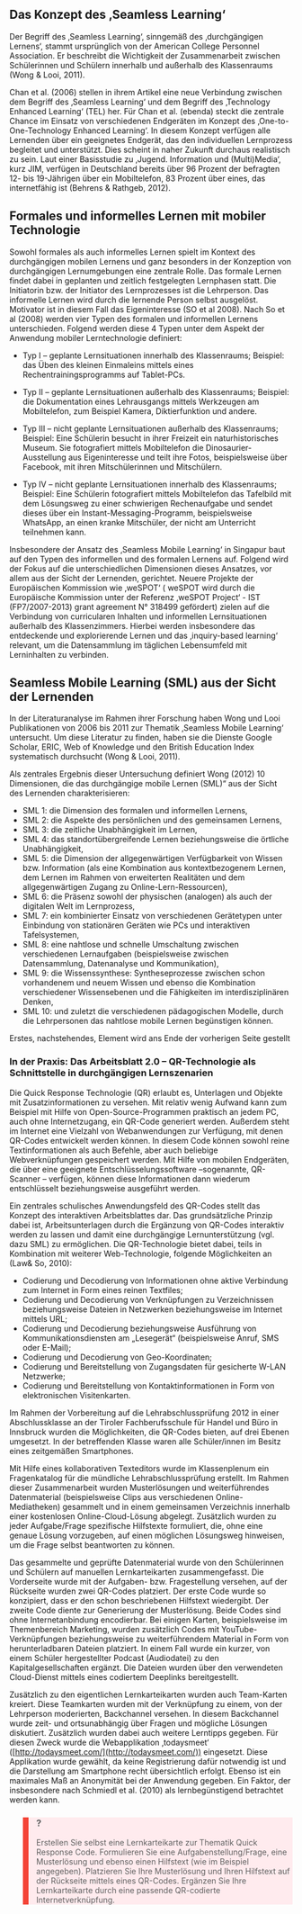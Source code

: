 ## Das Konzept des ‚Seamless Learning‘

Der Begriff des ‚Seamless Learning‘, sinngemäß des ‚durchgängigen Lernens‘, stammt ursprünglich von der American College Personnel Association. Er beschreibt die Wichtigkeit der Zusammenarbeit zwischen Schülerinnen und Schülern innerhalb und außerhalb des Klassenraums (Wong &amp; Looi, 2011).

Chan et al. (2006) stellen in ihrem Artikel eine neue Verbindung zwischen dem Begriff des ‚Seamless Learning‘ und dem Begriff des ‚Technology Enhanced Learning‘ (TEL) her. Für Chan et al. (ebenda) steckt die zentrale Chance im Einsatz von verschiedenen Endgeräten im Konzept des ‚One-to-One-Technology Enhanced Learning‘. In diesem Konzept verfügen alle Lernenden über ein geeignetes Endgerät, das den individuellen Lernprozess begleitet und unterstützt. Dies scheint in naher Zukunft durchaus realistisch zu sein. Laut einer Basisstudie zu ‚Jugend. Information und (Multi)Media‘, kurz JIM, verfügen in Deutschland bereits über 96 Prozent der befragten 12- bis 19-Jährigen über ein Mobiltelefon, 83 Prozent über eines, das internetfähig ist (Behrens &amp; Rathgeb, 2012).

## Formales und informelles Lernen mit mobiler Technologie

Sowohl formales als auch informelles Lernen spielt im Kontext des durchgängigen mobilen Lernens und ganz besonders in der Konzeption von durchgängigen Lernumgebungen eine zentrale Rolle. Das formale Lernen findet dabei in geplanten und zeitlich festgelegten Lernphasen statt. Die Initiatorin bzw. der Initiator des Lernprozesses ist die Lehrperson. Das informelle Lernen wird durch die lernende Person selbst ausgelöst. Motivator ist in diesem Fall das Eigeninteresse (SO et al 2008). Nach So et al (2008) werden vier Typen des formalen und informellen Lernens unterschieden. Folgend werden diese 4 Typen unter dem Aspekt der Anwendung mobiler Lerntechnologie definiert:

- Typ I – geplante Lernsituationen innerhalb des Klassenraums; Beispiel: das Üben des kleinen Einmaleins mittels eines Rechentrainingsprogramms auf Tablet-PCs.

- Typ II – geplante Lernsituationen außerhalb des Klassenraums; Beispiel: die Dokumentation eines Lehrausgangs mittels Werkzeugen am Mobiltelefon, zum Beispiel Kamera, Diktierfunktion und andere.
- Typ III – nicht geplante Lernsituationen außerhalb des Klassenraums; Beispiel: Eine Schülerin besucht in ihrer Freizeit ein naturhistorisches Museum. Sie fotografiert mittels Mobiltelefon die Dinosaurier-Ausstellung aus Eigeninteresse und teilt ihre Fotos, beispielsweise über Facebook, mit ihren Mitschülerinnen und Mitschülern.
- Typ IV – nicht geplante Lernsituationen innerhalb des Klassenraums; Beispiel: Eine Schülerin fotografiert mittels Mobiltelefon das Tafelbild mit dem Lösungsweg zu einer schwierigen Rechenaufgabe und sendet dieses über ein Instant-Messaging-Programm, beispielsweise WhatsApp, an einen kranke Mitschüler, der nicht am Unterricht teilnehmen kann.

Insbesondere der Ansatz des ‚Seamless Mobile Learning‘ in Singapur baut auf den Typen des informellen und des formalen Lernens auf. Folgend wird der Fokus auf die unterschiedlichen Dimensionen dieses Ansatzes, vor allem aus der Sicht der Lernenden, gerichtet. Neuere Projekte der Europäischen Kommission wie ‚weSPOT‘ ( weSPOT wird durch die Europäische Kommission unter der Referenz ‚weSPOT Project‘ - IST (FP7/2007-2013) grant agreement N° 318499 gefördert) zielen auf die Verbindung von curricularen Inhalten und informellen Lernsituationen außerhalb des Klassenzimmers. Hierbei werden insbesondere das entdeckende und explorierende Lernen und das ‚inquiry-based learning‘ relevant, um die Datensammlung im täglichen Lebensumfeld mit Lerninhalten zu verbinden.

## Seamless Mobile Learning (SML) aus der Sicht der Lernenden

In der Literaturanalyse im Rahmen ihrer Forschung haben Wong und Looi Publikationen von 2006 bis 2011 zur Thematik ‚Seamless Mobile Learning‘ untersucht. Um diese Literatur zu finden, haben sie die Dienste Google Scholar, ERIC, Web of Knowledge und den British Education Index systematisch durchsucht (Wong &amp; Looi, 2011).

Als zentrales Ergebnis dieser Untersuchung definiert Wong (2012) 10 Dimensionen, die das durchgängige mobile Lernen (SML)“ aus der Sicht des Lernenden charakterisieren:

- SML 1: die Dimension des formalen und informellen Lernens,
- SML 2: die Aspekte des persönlichen und des gemeinsamen Lernens,
- SML 3: die zeitliche Unabhängigkeit im Lernen,
- SML 4: das standortübergreifende Lernen beziehungsweise die örtliche Unabhängigkeit,
- SML 5: die Dimension der allgegenwärtigen Verfügbarkeit von Wissen bzw. Information (als eine Kombination aus kontextbezogenem Lernen, dem Lernen im Rahmen von erweiterten Realitäten und dem allgegenwärtigen Zugang zu Online-Lern-Ressourcen),
- SML 6: die Präsenz sowohl der physischen (analogen) als auch der digitalen Welt im Lernprozess,
- SML 7: ein kombinierter Einsatz von verschiedenen Gerätetypen unter Einbindung von stationären Geräten wie PCs und interaktiven Tafelsystemen,
- SML 8: eine nahtlose und schnelle Umschaltung zwischen verschiedenen Lernaufgaben (beispielsweise zwischen Datensammlung, Datenanalyse und Kommunikation),
- SML 9: die Wissenssynthese: Syntheseprozesse zwischen schon vorhandenem und neuem Wissen und ebenso die Kombination verschiedener Wissensebenen und die Fähigkeiten im interdisziplinären Denken,
- SML 10: und zuletzt die verschiedenen pädagogischen Modelle, durch die Lehrpersonen das nahtlose mobile Lernen begünstigen können.

Erstes, nachstehendes, Element wird ans Ende der vorherigen Seite gestellt

### In der Praxis: Das Arbeitsblatt 2.0 – QR-Technologie als Schnittstelle in durchgängigen Lernszenarien

Die Quick Response Technologie (QR) erlaubt es, Unterlagen und Objekte mit Zusatzinformationen zu versehen. Mit relativ wenig Aufwand kann zum Beispiel mit Hilfe von Open-Source-Programmen praktisch an jedem PC, auch ohne Internetzugang, ein QR-Code generiert werden. Außerdem steht im Internet eine Vielzahl von Webanwendungen zur Verfügung, mit denen QR-Codes entwickelt werden können. In diesem Code können sowohl reine Textinformationen als auch Befehle, aber auch beliebige Webverknüpfungen gespeichert werden. Mit Hilfe von mobilen Endgeräten, die über eine geeignete Entschlüsselungssoftware –sogenannte, QR-Scanner – verfügen, können diese Informationen dann wiederum entschlüsselt beziehungsweise ausgeführt werden. </blockquote>

Ein zentrales schulisches Anwendungsfeld des QR-Codes stellt das Konzept des interaktiven Arbeitsblattes dar. Das grundsätzliche Prinzip dabei ist, Arbeitsunterlagen durch die Ergänzung von QR-Codes interaktiv werden zu lassen und damit eine durchgängige Lernunterstützung (vgl. dazu SML) zu ermöglichen. Die QR-Technologie bietet dabei, teils in Kombination mit weiterer Web-Technologie, folgende Möglichkeiten an (Law&amp; So, 2010):

- Codierung und Decodierung von Informationen ohne aktive Verbindung zum Internet in Form eines reinen Textfiles;
- Codierung und Decodierung von Verknüpfungen zu Verzeichnissen beziehungsweise Dateien in Netzwerken beziehungsweise im Internet mittels URL;
- Codierung und Decodierung beziehungsweise Ausführung von Kommunikationsdiensten am „Lesegerät“ (beispielsweise Anruf, SMS oder E-Mail);
- Codierung und Decodierung von Geo-Koordinaten;
- Codierung und Bereitstellung von Zugangsdaten für gesicherte W-LAN Netzwerke;
- Codierung und Bereitstellung von Kontaktinformationen in Form von elektronischen Visitenkarten.

Im Rahmen der Vorbereitung auf die Lehrabschlussprüfung 2012 in einer Abschlussklasse an der Tiroler Fachberufsschule für Handel und Büro in Innsbruck wurden die Möglichkeiten, die QR-Codes bieten, auf drei Ebenen umgesetzt. In der betreffenden Klasse waren alle Schüler/innen im Besitz eines zeitgemäßen Smartphones.

Mit Hilfe eines kollaborativen Texteditors wurde im Klassenplenum ein Fragenkatalog für die mündliche Lehrabschlussprüfung erstellt. Im Rahmen dieser Zusammenarbeit wurden Musterlösungen und weiterführendes Datenmaterial (beispielsweise Clips aus verschiedenen Online-Mediatheken) gesammelt und in einem gemeinsamen Verzeichnis innerhalb einer kostenlosen Online-Cloud-Lösung abgelegt. Zusätzlich wurden zu jeder Aufgabe/Frage spezifische Hilfstexte formuliert, die, ohne eine genaue Lösung vorzugeben, auf einen möglichen Lösungsweg hinweisen, um die Frage selbst beantworten zu können.

Das gesammelte und geprüfte Datenmaterial wurde von den Schülerinnen und Schülern auf manuellen Lernkarteikarten zusammengefasst. Die Vorderseite wurde mit der Aufgaben- bzw. Fragestellung versehen, auf der Rückseite wurden zwei QR-Codes platziert. Der erste Code wurde so konzipiert, dass er den schon beschriebenen Hilfstext wiedergibt. Der zweite Code diente zur Generierung der Musterlösung. Beide Codes sind ohne Internetanbindung encodierbar. Bei einigen Karten, beispielsweise im Themenbereich Marketing, wurden zusätzlich Codes mit YouTube-Verknüpfungen beziehungsweise zu weiterführendem Material in Form von herunterladbaren Dateien platziert. In einem Fall wurde ein kurzer, von einem Schüler hergestellter Podcast (Audiodatei) zu den Kapitalgesellschaften ergänzt. Die Dateien wurden über den verwendeten Cloud-Dienst mittels eines codiertem Deeplinks bereitgestellt.

Zusätzlich zu den eigentlichen Lernkarteikarten wurden auch Team-Karten kreiert. Diese Teamkarten wurden mit der Verknüpfung zu einem, von der Lehrperson moderierten, Backchannel versehen. In diesem Backchannel wurde zeit- und ortsunabhängig über Fragen und mögliche Lösungen diskutiert. Zusätzlich wurden dabei auch weitere Lerntipps gegeben. Für diesen Zweck wurde die Webapplikation ‚todaysmeet‘ ([http://todaysmeet.com/](http://todaysmeet.com/)) eingesetzt. Diese Applikation wurde gewählt, da keine Registrierung dafür notwendig ist und die Darstellung am Smartphone recht übersichtlich erfolgt. Ebenso ist ein maximales Maß an Anonymität bei der Anwendung gegeben. Ein Faktor, der insbesondere nach Schmiedl et al. (2010) als lernbegünstigend betrachtet werden kann.

<blockquote style="background: #FFEBEE; border-left: 10px solid #F44336">

### ?

Erstellen Sie selbst eine Lernkarteikarte zur Thematik Quick Response Code. Formulieren Sie eine Aufgabenstellung/Frage, eine Musterlösung und ebenso einen Hilfstext (wie im Beispiel angegeben). Platzieren Sie Ihre Musterlösung und Ihren Hilfstext auf der Rückseite mittels eines QR-Codes. Ergänzen Sie Ihre Lernkarteikarte durch eine passende QR-codierte Internetverknüpfung.

</blockquote>
